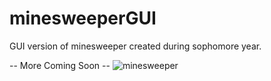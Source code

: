 # minesweeperGUI

GUI version of minesweeper created during sophomore year.

-- More Coming Soon --
![minesweeper](https://user-images.githubusercontent.com/41638598/201803088-12014e34-7029-4c3a-bd65-e08bd49d82ce.gif)
